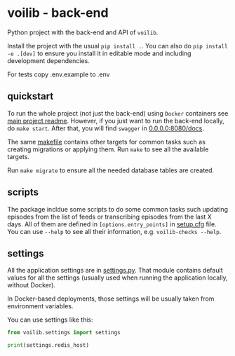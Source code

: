 # voilib - back-end

Python project with the back-end and API of `voilib`.

Install the project with the usual `pip install .`. You can also do
`pip install -e .[dev]` to ensure you install it in editable mode and
including development dependencies.

For tests copy .env.example to .env

## quickstart
To run the whole project (not just the back-end) using `Docker`
containers see [main project readme](../readme.md). However, if you
just want to run the back-end locally, do `make start`. After that,
you will find `swagger` in [0.0.0.0:8080/docs](http://0.0.0.0:8080/docs).

The same [makefile](./makefile) contains other targets for common
tasks such as creating migrations or applying them. Run `make` to see
all the available targets.

Run `make migrate` to ensure all the needed database tables are
created.

## scripts
The package incldue some scripts to do some common tasks such updating
episodes from the list of feeds or transcribing episodes from the last
X days. All of them are defined in `[options.entry_points]` in
[setup.cfg](./setup.cfg) file. You can use `--help` to see all their
information, e.g. `voilib-checks --help`.

## settings
All the application settings are in
[settings.py](./src/voilib/settings.py).  That module contains default
values for all the settings (usually used when running the application
locally, without Docker).

In Docker-based deployments, those settings will be usually taken from
environment variables.

You can use settings like this:

```python
from voilib.settings import settings

print(settings.redis_host)
```
